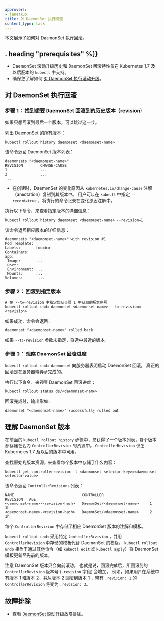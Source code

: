 ```yaml
---
approvers:
- janetkuo
title: 对 DaemonSet 执行回滚
content_type: task
---
```


<!-- overview -->

本文展示了如何对 DaemonSet 执行回滚。




## . heading "prerequisites" %}}


* DaemonSet 滚动升级历史和 DaemonSet 回滚特性仅在 Kubernetes 1.7 及以后版本的 `kubectl` 中支持。
* 确保您了解如何 [对 DaemonSet 执行滚动升级](/docs/tasks/manage-daemon/update-daemon-set/)。



<!-- steps -->

## 对 DaemonSet 执行回滚

### 步骤 1： 找到想要 DaemonSet 回滚到的历史版本（revision）

如果只想回滚到最后一个版本，可以跳过这一步。

列出 DaemonSet 的所有版本：

```shell
kubectl rollout history daemonset <daemonset-name>
```

该命令返回 DaemonSet 版本列表：

```shell
daemonsets "<daemonset-name>"
REVISION        CHANGE-CAUSE
1               ...
2               ...
...
```

* 在创建时，DaemonSet 的变化原因从 `kubernetes.io/change-cause` 注解（annotation）复制到其版本中。 用户可以在 `kubectl` 中指定 `--record=true` ，将执行的命令记录在变化原因注解中。

执行以下命令，来查看指定版本的详细信息：

```shell
kubectl rollout history daemonset <daemonset-name> --revision=1
```

该命令返回相应版本的详细信息：

```shell
daemonsets "<daemonset-name>" with revision #1
Pod Template:
Labels:       foo=bar
Containers:
app:
 Image:       ...
 Port:        ...
 Environment: ...
 Mounts:      ...
Volumes:       ...
```

### 步骤 2： 回滚到指定版本

```shell
# 在 --to-revision 中指定您从步骤 1 中获取的版本序号
kubectl rollout undo daemonset <daemonset-name> --to-revision=<revision>
```

如果成功，命令会返回：

```shell
daemonset "<daemonset-name>" rolled back
```

如果 `--to-revision` 参数未指定，将选中最近的版本。

### 步骤 3： 观察 DaemonSet 回滚进度

`kubectl rollout undo daemonset` 向服务器表明启动 DaemonSet 回滚。 真正的回滚是在服务器端异步完成的。

执行以下命令，来观察 DaemonSet 回滚进度：

```shell
kubectl rollout status ds/<daemonset-name>
```

回滚完成时，输出形如：

```shell
daemonset "<daemonset-name>" successfully rolled out
```




<!-- discussion -->

## 理解 DaemonSet 版本

在前面的 `kubectl rollout history` 步骤中，您获得了一个版本列表，每个版本都存储在名为
 `ControllerRevision` 的资源中。 `ControllerRevision` 仅在 Kubernetes 1.7 及以后的版本中可用。

查找原始的版本资源，来查看每个版本中存储了什么内容：

```shell
kubectl get controllerrevision -l <daemonset-selector-key>=<daemonset-selector-value>
```

该命令返回 `ControllerRevisions` 列表：

```shell
NAME                               CONTROLLER                     REVISION   AGE
<daemonset-name>-<revision-hash>   DaemonSet/<daemonset-name>     1          1h
<daemonset-name>-<revision-hash>   DaemonSet/<daemonset-name>     2          1h
```

每个 `ControllerRevision` 中存储了相应 DaemonSet 版本的注解和模板。

`kubectl rollout undo` 采用特定 `ControllerRevision` ，并用
`ControllerRevision` 中存储的模板代替 DaemonSet 的模板。
`kubectl rollout undo` 相当于通过其他命令（如 `kubectl edit` 或 `kubectl apply`）将 DaemonSet 模板更新至先前的版本。

注意 DaemonSet 版本只会向前滚动。 也就是说，回滚完成后，所回滚到的 `ControllerRevision` 版本号 (`.revision` 字段) 会增加。 例如，如果用户在系统中有版本 1 和版本 2，并从版本 2 回滚到版本 1 ，带有 `.revision: 1` 的`ControllerRevision` 将变为 `.revision: 3`。

## 故障排除

* 查看 [DaemonSet 滚动升级故障排除](/docs/tasks/manage-daemon/update-daemon-set/#troubleshooting)。




